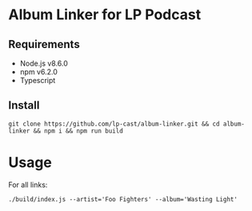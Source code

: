 # Album Linker for LP Podcast

## Requirements

 - Node.js v8.6.0
 - npm v6.2.0
 - Typescript

## Install

```
git clone https://github.com/lp-cast/album-linker.git && cd album-linker && npm i && npm run build

```

# Usage

For all links:
```
./build/index.js --artist='Foo Fighters' --album='Wasting Light'
```
